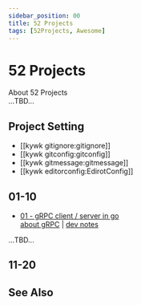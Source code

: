 ```yaml
---
sidebar_position: 00
title: 52 Projects
tags: [52Projects, Awesome]
---
```


# 52 Projects

About 52 Projects  
...TBD...

## Project Setting

- [[kywk gitignore:gitignore]]
- [[kywk gitconfig:gitconfig]]
- [[kywk gitmessage:gitmessage]]
- [[kywk editorconfig:EdirotConfig]]

## 01-10

- [01 - gRPC client / server in go](01_grpc.md)  
  [about gRPC](../bootcamp/spec/grpc.md) |
  [dev notes](../go/go_grpc.md)

...TBD...

## 11-20

## See Also
